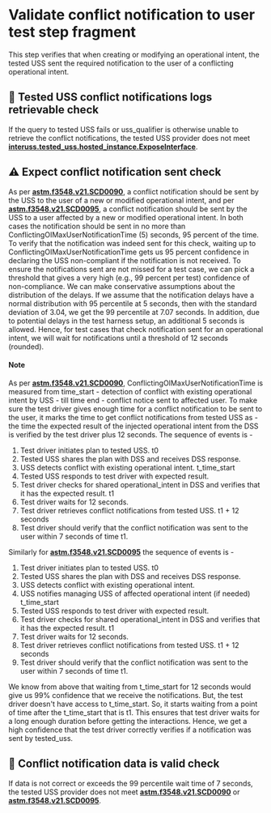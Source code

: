 # Validate conflict notification to user test step fragment

This step verifies that when creating or modifying an operational intent, the tested USS sent the required notification to the user of a conflicting operational intent.

## 🛑 Tested USS conflict notifications logs retrievable check

If the query to tested USS fails or uss_qualifier is otherwise unable to retrieve the conflict notifications, the tested USS provider does not meet
**[interuss.tested_uss.hosted_instance.ExposeInterface](../../../../../../requirements/interuss/tested_uss/hosted_instance.md)**.

## ⚠️ Expect conflict notification sent check
As per **[astm.f3548.v21.SCD0090](../../../../../../requirements/astm/f3548/v21.md)**, a conflict notification should be
sent by the USS to the user of a new or modified operational intent, and per **[astm.f3548.v21.SCD0095](../../../../../../requirements/astm/f3548/v21.md)**, a conflict notification should be
sent by the USS to a user affected by a new or modified operational intent. 
In both cases the notification should be sent in no more than
ConflictingOIMaxUserNotificationTime (5) seconds, 95 percent of the time.
To verify that the notification was indeed sent for this check, waiting up to
ConflictingOIMaxUserNotificationTime gets us 95 percent confidence in declaring the USS non-compliant if
the notification is not received.
To ensure the notifications sent are not missed for a test case, we can pick a threshold that gives
a very high (e.g., 99 percent per test) confidence of non-compliance. We can make conservative assumptions
about the distribution of the delays. If we assume that the notification delays have a normal distribution
with 95 percentile at 5 seconds, then with the standard deviation of 3.04, we get the 99 percentile at 7.07 seconds.
In addition, due to potential delays in the test harness setup, an additional 5 seconds is allowed. Hence,
for test cases that check notification sent for an operational intent, we will wait for notifications until a threshold of 12 seconds (rounded).

#### Note
As per **[astm.f3548.v21.SCD0090](../../../../../../requirements/astm/f3548/v21.md)**, ConflictingOIMaxUserNotificationTime
is measured from time_start - detection of conflict with existing operational intent by USS - till time end - conflict notice sent to affected user.
To make sure the test driver gives enough time for a conflict notification to be sent to the user,
it marks the time to get conflict notifications from tested USS as - the time the expected result of the
injected operational intent from the DSS is verified by the test driver plus 12 seconds.
The sequence of events is -
1. Test driver initiates plan to tested USS. t0
2. Tested USS shares the plan with DSS and receives DSS response. 
3. USS detects conflict with existing operational intent. t_time_start
4. Tested USS responds to test driver with expected result. 
5. Test driver checks for shared operational_intent in DSS and verifies that it has the expected result. t1
6. Test driver waits for 12 seconds.
7. Test driver retrieves conflict notifications from tested USS. t1 + 12 seconds
8. Test driver should verify that the conflict notification was sent to the user within 7 seconds of time t1.

Similarly for **[astm.f3548.v21.SCD0095](../../../../../../requirements/astm/f3548/v21.md)** the sequence of events is - 
1. Test driver initiates plan to tested USS. t0
2. Tested USS shares the plan with DSS and receives DSS response. 
3. USS detects conflict with existing operational intent. 
4. USS notifies managing USS of affected operational intent (if needed) t_time_start
5. Tested USS responds to test driver with expected result. 
6. Test driver checks for shared operational_intent in DSS and verifies that it has the expected result. t1
7. Test driver waits for 12 seconds.
8. Test driver retrieves conflict notifications from tested USS. t1 + 12 seconds
9. Test driver should verify that the conflict notification was sent to the user within 7 seconds of time t1.

We know from above that waiting from t_time_start for 12 seconds would
give us 99% confidence that we receive the notifications. But, the test driver doesn't have access to t_time_start.
So, it starts waiting from a point of time after the t_time_start that is t1.
This ensures that test driver waits for a long enough duration before getting the interactions. Hence, we get
a high confidence that the test driver correctly verifies if a notification was sent by tested_uss.

## 🛑 Conflict notification data is valid check
If data is not correct or exceeds the 99 percentile wait time of 7 seconds, the tested USS provider does not meet **[astm.f3548.v21.SCD0090](../../../../../../requirements/astm/f3548/v21.md)** or **[astm.f3548.v21.SCD0095](../../../../../../requirements/astm/f3548/v21.md)**.
